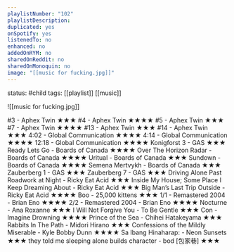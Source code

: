 ```yaml
---
playlistNumber: "102"
playlistDescription:
duplicated: yes
onSpotify: yes
listenedTo: no
enhanced: no
addedOnRYM: no
sharedOnReddit: no
sharedOnMonoquin: no
image: "[[music for fucking.jpg]]"
---
```

status: #child 
tags: [[playlist]] [[music]] 

![[music for fucking.jpg]]

#3 - Aphex Twin ★★★
#4 - Aphex Twin ★★★★
#5 - Aphex Twin ★★★
#7 - Aphex Twin ★★★★
#13 - Aphex Twin ★★★
#14 - Aphex Twin ★★★
4:02 - Global Communication ★★★★
4:14 - Global Communication ★★★★
12:18 - Global Communication ★★★★
Konigforst 3 - GAS ★★★
Ready Lets Go - Boards of Canada ★★★★
Over The Horizon Radar - Boards of Canada ★★★★
Uritual - Boards of Canada ★★★
Sundown - Boards of Canada ★★★★
Semena Mertvykh - Boards of Canada ★★★
Zauberberg 1 - GAS ★★★
Zauberberg 7 - GAS ★★★
Driving Alone Past Roadwork at Night - Ricky Eat Acid ★★★
Inside My House; Some Place I Keep Dreaming About - Ricky Eat Acid ★★★
Big Man’s Last Trip Outside - Ricky Eat Acid ★★★★
Boo - 25,000 kittens ★★★
1/1 - Remastered 2004 - Brian Eno ★★★★
2/2 - Remastered 2004 - Brian Eno ★★★★
Nocturne - Ana Roxanne ★★★
I Will Not Forgive You - To Be Gentle ★★★
Con - Imagine Drowning ★★★★
Prince of the Sea - Chihei Hatakeyama ★★★
Rabbits In The Path - Midori Hirano ★★★
Confessions of the Mildly Miserable - Kyle Bobby Dunn ★★★★
Sa Ibang Hinaharap: - Neon Sunsets ★★★
they told me sleeping alone builds character - bod [包家巷] ★★★

